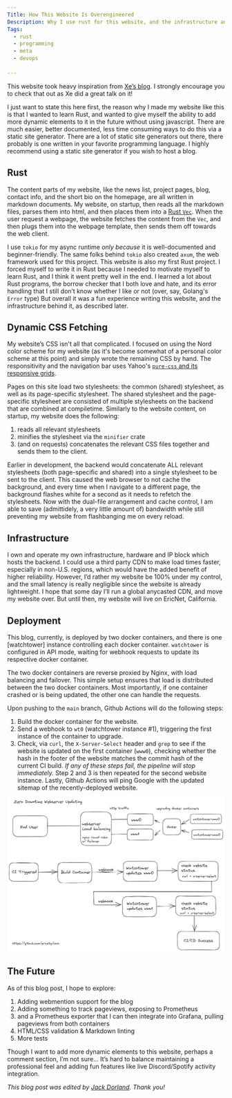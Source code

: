 ```yaml
---
Title: How This Website Is Overengineered
Description: Why I use rust for this website, and the infrastructure and deployment process behind it.
Tags: 
  - rust
  - programming
  - meta
  - devops

---
```


This website took heavy inspiration from [Xe’s blog](https://xeiaso.net/talks/how-my-website-works). I strongly encourage you to check that out as Xe did a great talk on it!

I just want to state this here first, the reason why I made my website like this is that I wanted to learn Rust, and wanted to give myself the ability to add more dynamic elements to it in the future without using javascript. There are much easier, better documented, less time consuming ways to do this via a static site generator. There are a lot of static site generators out there, there probably is one written in your favorite programming language. I highly recommend using a static site generator if you wish to host a blog.

## Rust

The content parts of my website, like the news list, project pages, blog, contact info, and the short bio on the homepage, are all written in markdown documents. My website, on startup, then reads all the markdown files, parses them into html, and then places them into a [Rust `Vec`](https://doc.rust-lang.org/book/ch08-01-vectors.html). When the user request a webpage, the website fetches the content from the `Vec`, and then plugs them into the webpage template, then sends them off towards the web client.

I use `tokio` for my async runtime *only because* it is well-documented and beginner-friendly. The same folks behind `tokio` also created `axum`, the web framework used for this project. This website is also my first Rust project. I forced myself to write it in Rust because I needed to motivate myself to learn Rust, and I think it went pretty well in the end. I learned a lot about Rust programs, the borrow checker that I both love and hate, and its error handling that I still don’t know whether I like or not (over, say, Golang's `Error` type) But overall it was a fun experience writing this website, and the infrastructure behind it, as described later.

## Dynamic CSS Fetching

My website’s CSS isn't all that complicated. I focused on using the Nord color scheme for my website (as it's become somewhat of a personal color scheme at this point) and simply wrote the remaining CSS by hand. The responsitivity and the navigation bar uses Yahoo's [`pure-css` and its responsive grids](https://purecss.io).

Pages on this site load two stylesheets: the common (shared) stylesheet, as well as its page-specific stylesheet. The shared stylesheet and the page-specific stylesheet are consisted of multiple stylesheets on the backend that are combined at compiletime. Similarly to the website content, on startup, my website does the following:

1. reads all relevant stylesheets
2. minifies the stylesheet via the `minifier` crate
3. (and on requests) concatenates the relevant CSS files together and sends them to the client.

Earlier in development, the backend would concatenate ALL relevant stylesheets (both page-specific and shared) into a single stylesheet to be sent to the client. This caused the web browser to not cache the background, and every time when I navigate to a different page, the background flashes white for a second as it needs to refetch the stylesheets. Now with the dual-file arrangement and cache control, I am able to save (admittidely, a very little amount of) bandwidth while still preventing my website from flashbanging me on every reload.

## Infrastructure

I own and operate my own infrastructure, hardware and IP block which hosts the backend. I could use a third party CDN to make load times faster, especially in non-U.S. regions, which would have the added benefit of higher reliability. However, I’d rather my website be 100% under my control, and the small latency is really negligible since the website is already lightweight. I hope that some day I’ll run a global anycasted CDN, and move my website over. But until then, my website will live on EricNet, California.

## Deployment

This blog, currently, is deployed by two docker containers, and there is one [watchtower] instance controlling each docker container. `watchtower` is configured in API mode, waiting for webhook requests to update its respective docker container.

The two docker containers are reverse proxied by Nginx, with load balancing and failover. This simple setup ensures that load is distributed between the two docker containers. Most importantly, if one container crashed or is being updated, the other one can handle the requests.

Upon pushing to the `main` branch, Github Actions will do the following steps:

1. Build the docker container for the website.
2. Send a webhook to `wt0` (watchtower instance #1), triggering the first instance of the container to upgrade.
3. Check, via `curl`, the `X-Server-Select` header and `grep` to see if the website is updated on the first container (`www0`), checking whether the hash in the footer of the website matches the commit hash of the current CI build.
*If any of these steps fail, the pipeline will stop immediately.*
Step 2 and 3 is then repeated for the second website instance.
Lastly, Github Actions will ping Google with the updated sitemap of the recently-deployed website.

![A graph describing my website backend](/assets/img/blog/20230723-deployment.png)

## The Future

As of this blog post, I hope to explore:

1. Adding webmention support for the blog
2. Adding something to track pageviews, exposing to Prometheus
3. and a Prometheus exporter that I can then integrate into Grafana, pulling pageviews from both containers
4. HTML/CSS validation & Markdown linting
5. More tests

Though I want to add more dynamic elements to this website, perhaps a comment section, I’m not sure… It’s hard to balance maintaining a professional feel and adding fun features like live Discord/Spotify activity integration.

*This blog post was edited by [Jack Dorland](https://jackdor.land). Thank you!*


